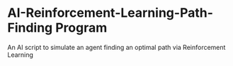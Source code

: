 # AI-Reinforcement-Learning-Path-Finding Program
An AI script to simulate an agent finding an optimal path via Reinforcement Learning
